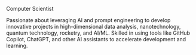 Computer Scientist

Passionate about leveraging AI and prompt engineering to develop innovative projects in high-dimensional data analysis, nanotechnology, quantum technology, rocketry, and AI/ML. Skilled in using tools like GitHub Copilot, ChatGPT, and other AI assistants to accelerate development and learning.

